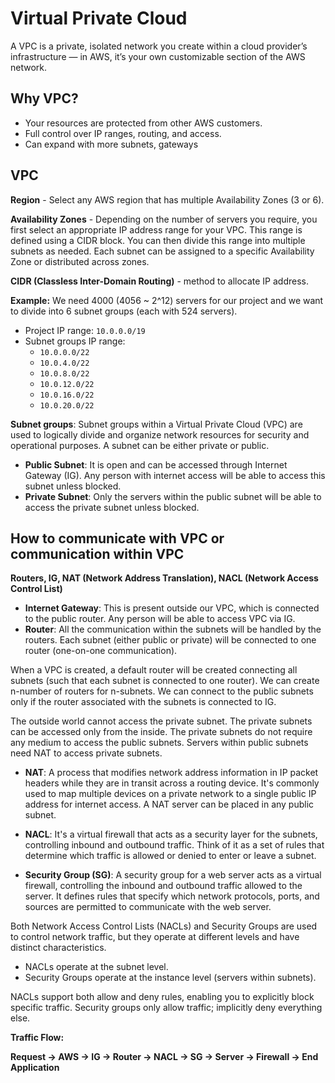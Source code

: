 # Virtual Private Cloud 

A VPC is a private, isolated network you create within a cloud provider’s infrastructure — in AWS, it’s your own customizable section of the AWS network. 

## Why VPC? 
- Your resources are protected from other AWS customers. 
- Full control over IP ranges, routing, and access. 
- Can expand with more subnets, gateways 

## VPC 

**Region** - Select any AWS region that has multiple Availability Zones (3 or 6).  

**Availability Zones** - Depending on the number of servers you require, you first select an appropriate IP address range for your VPC. This range is defined using a CIDR block. You can then divide this range into multiple subnets as needed. Each subnet can be assigned to a specific Availability Zone or distributed across zones.  

**CIDR (Classless Inter-Domain Routing)** - method to allocate IP address.  

**Example:** We need 4000 (4056 ~ 2^12) servers for our project and we want to divide into 6 subnet groups (each with 524 servers).  
- Project IP range: `10.0.0.0/19`  
- Subnet groups IP range:  
  - `10.0.0.0/22`  
  - `10.0.4.0/22`  
  - `10.0.8.0/22`  
  - `10.0.12.0/22`  
  - `10.0.16.0/22`  
  - `10.0.20.0/22`  

**Subnet groups**: Subnet groups within a Virtual Private Cloud (VPC) are used to logically divide and organize network resources for security and operational purposes. A subnet can be either private or public.  

- **Public Subnet**: It is open and can be accessed through Internet Gateway (IG). Any person with internet access will be able to access this subnet unless blocked.  
- **Private Subnet**: Only the servers within the public subnet will be able to access the private subnet unless blocked.  

## How to communicate with VPC or communication within VPC  

**Routers, IG, NAT (Network Address Translation), NACL (Network Access Control List)**  

- **Internet Gateway**: This is present outside our VPC, which is connected to the public router. Any person will be able to access VPC via IG.  
- **Router**: All the communication within the subnets will be handled by the routers. Each subnet (either public or private) will be connected to one router (one-on-one communication).  

When a VPC is created, a default router will be created connecting all subnets (such that each subnet is connected to one router). We can create n-number of routers for n-subnets. We can connect to the public subnets only if the router associated with the subnets is connected to IG.  

The outside world cannot access the private subnet. The private subnets can be accessed only from the inside. The private subnets do not require any medium to access the public subnets. Servers within public subnets need NAT to access private subnets.  

- **NAT**: A process that modifies network address information in IP packet headers while they are in transit across a routing device. It's commonly used to map multiple devices on a private network to a single public IP address for internet access. A NAT server can be placed in any public subnet.  

- **NACL**: It's a virtual firewall that acts as a security layer for the subnets, controlling inbound and outbound traffic. Think of it as a set of rules that determine which traffic is allowed or denied to enter or leave a subnet.  

- **Security Group (SG)**: A security group for a web server acts as a virtual firewall, controlling the inbound and outbound traffic allowed to the server. It defines rules that specify which network protocols, ports, and sources are permitted to communicate with the web server.  

Both Network Access Control Lists (NACLs) and Security Groups are used to control network traffic, but they operate at different levels and have distinct characteristics.  
- NACLs operate at the subnet level.  
- Security Groups operate at the instance level (servers within subnets).  

NACLs support both allow and deny rules, enabling you to explicitly block specific traffic. Security groups only allow traffic; implicitly deny everything else.  

**Traffic Flow:**

**Request → AWS → IG → Router → NACL → SG → Server → Firewall → End Application**  

